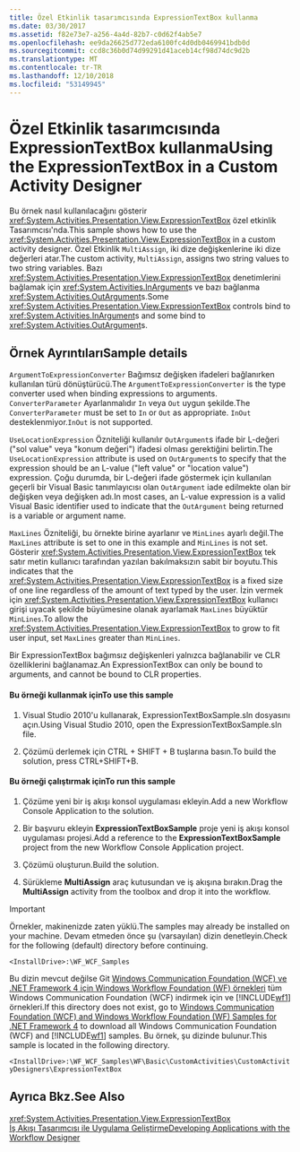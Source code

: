 ```yaml
---
title: Özel Etkinlik tasarımcısında ExpressionTextBox kullanma
ms.date: 03/30/2017
ms.assetid: f82e73e7-a256-4a4d-82b7-c0d62f4ab5e7
ms.openlocfilehash: ee9da26625d772eda6100fc4d0db0469941bdb0d
ms.sourcegitcommit: ccd8c36b0d74d99291d41aceb14cf98d74dc9d2b
ms.translationtype: MT
ms.contentlocale: tr-TR
ms.lasthandoff: 12/10/2018
ms.locfileid: "53149945"
---
```

# <a name="using-the-expressiontextbox-in-a-custom-activity-designer"></a><span data-ttu-id="8a9d4-102">Özel Etkinlik tasarımcısında ExpressionTextBox kullanma</span><span class="sxs-lookup"><span data-stu-id="8a9d4-102">Using the ExpressionTextBox in a Custom Activity Designer</span></span>
<span data-ttu-id="8a9d4-103">Bu örnek nasıl kullanılacağını gösterir <xref:System.Activities.Presentation.View.ExpressionTextBox> özel etkinlik Tasarımcısı'nda.</span><span class="sxs-lookup"><span data-stu-id="8a9d4-103">This sample shows how to use the <xref:System.Activities.Presentation.View.ExpressionTextBox> in a custom activity designer.</span></span> <span data-ttu-id="8a9d4-104">Özel Etkinlik `MultiAssign`, iki dize değişkenlerine iki dize değerleri atar.</span><span class="sxs-lookup"><span data-stu-id="8a9d4-104">The custom activity, `MultiAssign`, assigns two string values to two string variables.</span></span> <span data-ttu-id="8a9d4-105">Bazı <xref:System.Activities.Presentation.View.ExpressionTextBox> denetimlerini bağlamak için <xref:System.Activities.InArgument>s ve bazı bağlanma <xref:System.Activities.OutArgument>s.</span><span class="sxs-lookup"><span data-stu-id="8a9d4-105">Some <xref:System.Activities.Presentation.View.ExpressionTextBox> controls bind to <xref:System.Activities.InArgument>s and some bind to <xref:System.Activities.OutArgument>s.</span></span>

## <a name="sample-details"></a><span data-ttu-id="8a9d4-106">Örnek Ayrıntıları</span><span class="sxs-lookup"><span data-stu-id="8a9d4-106">Sample details</span></span>
 <span data-ttu-id="8a9d4-107">`ArgumentToExpressionConverter` Bağımsız değişken ifadeleri bağlanırken kullanılan türü dönüştürücü.</span><span class="sxs-lookup"><span data-stu-id="8a9d4-107">The `ArgumentToExpressionConverter` is the type converter used when binding expressions to arguments.</span></span> <span data-ttu-id="8a9d4-108">`ConverterParameter` Ayarlanmalıdır `In` veya `Out` uygun şekilde.</span><span class="sxs-lookup"><span data-stu-id="8a9d4-108">The `ConverterParameter` must be set to `In` or `Out` as appropriate.</span></span> <span data-ttu-id="8a9d4-109">`InOut` desteklenmiyor.</span><span class="sxs-lookup"><span data-stu-id="8a9d4-109">`InOut` is not supported.</span></span>

 <span data-ttu-id="8a9d4-110">`UseLocationExpression` Özniteliği kullanılır `OutArgument`s ifade bir L-değeri ("sol value" veya "konum değeri") ifadesi olması gerektiğini belirtin.</span><span class="sxs-lookup"><span data-stu-id="8a9d4-110">The `UseLocationExpression` attribute is used on `OutArgument`s to specify that the expression should be an L-value ("left value" or "location value") expression.</span></span> <span data-ttu-id="8a9d4-111">Çoğu durumda, bir L-değeri ifade göstermek için kullanılan geçerli bir Visual Basic tanımlayıcısı olan `OutArgument` iade edilmekte olan bir değişken veya değişken adı.</span><span class="sxs-lookup"><span data-stu-id="8a9d4-111">In most cases, an L-value expression is a valid Visual Basic identifier used to indicate that the `OutArgument` being returned is a variable or argument name.</span></span>

 <span data-ttu-id="8a9d4-112">`MaxLines` Özniteliği, bu örnekte birine ayarlanır ve `MinLines` ayarlı değil.</span><span class="sxs-lookup"><span data-stu-id="8a9d4-112">The `MaxLines` attribute is set to one in this example and `MinLines` is not set.</span></span> <span data-ttu-id="8a9d4-113">Gösterir <xref:System.Activities.Presentation.View.ExpressionTextBox> tek satır metin kullanıcı tarafından yazılan bakılmaksızın sabit bir boyutu.</span><span class="sxs-lookup"><span data-stu-id="8a9d4-113">This indicates that the <xref:System.Activities.Presentation.View.ExpressionTextBox> is a fixed size of one line regardless of the amount of text typed by the user.</span></span> <span data-ttu-id="8a9d4-114">İzin vermek için <xref:System.Activities.Presentation.View.ExpressionTextBox> kullanıcı girişi uyacak şekilde büyümesine olanak ayarlamak `MaxLines` büyüktür `MinLines`.</span><span class="sxs-lookup"><span data-stu-id="8a9d4-114">To allow the <xref:System.Activities.Presentation.View.ExpressionTextBox> to grow to fit user input, set `MaxLines` greater than `MinLines`.</span></span>

 <span data-ttu-id="8a9d4-115">Bir ExpressionTextBox bağımsız değişkenleri yalnızca bağlanabilir ve CLR özelliklerini bağlanamaz.</span><span class="sxs-lookup"><span data-stu-id="8a9d4-115">An ExpressionTextBox can only be bound to arguments, and cannot be bound to CLR properties.</span></span>

#### <a name="to-use-this-sample"></a><span data-ttu-id="8a9d4-116">Bu örneği kullanmak için</span><span class="sxs-lookup"><span data-stu-id="8a9d4-116">To use this sample</span></span>

1.  <span data-ttu-id="8a9d4-117">Visual Studio 2010'u kullanarak, ExpressionTextBoxSample.sln dosyasını açın.</span><span class="sxs-lookup"><span data-stu-id="8a9d4-117">Using Visual Studio 2010, open the ExpressionTextBoxSample.sln file.</span></span>

2.  <span data-ttu-id="8a9d4-118">Çözümü derlemek için CTRL + SHIFT + B tuşlarına basın.</span><span class="sxs-lookup"><span data-stu-id="8a9d4-118">To build the solution, press CTRL+SHIFT+B.</span></span>

#### <a name="to-run-this-sample"></a><span data-ttu-id="8a9d4-119">Bu örneği çalıştırmak için</span><span class="sxs-lookup"><span data-stu-id="8a9d4-119">To run this sample</span></span>

1.  <span data-ttu-id="8a9d4-120">Çözüme yeni bir iş akışı konsol uygulaması ekleyin.</span><span class="sxs-lookup"><span data-stu-id="8a9d4-120">Add a new Workflow Console Application to the solution.</span></span>

2.  <span data-ttu-id="8a9d4-121">Bir başvuru ekleyin **ExpressionTextBoxSample** proje yeni iş akışı konsol uygulaması projesi.</span><span class="sxs-lookup"><span data-stu-id="8a9d4-121">Add a reference to the **ExpressionTextBoxSample** project from the new Workflow Console Application project.</span></span>

3.  <span data-ttu-id="8a9d4-122">Çözümü oluşturun.</span><span class="sxs-lookup"><span data-stu-id="8a9d4-122">Build the solution.</span></span>

4.  <span data-ttu-id="8a9d4-123">Sürükleme **MultiAssign** araç kutusundan ve iş akışına bırakın.</span><span class="sxs-lookup"><span data-stu-id="8a9d4-123">Drag the **MultiAssign** activity from the toolbox and drop it into the workflow.</span></span>

> [!IMPORTANT]
>  <span data-ttu-id="8a9d4-124">Örnekler, makinenizde zaten yüklü.</span><span class="sxs-lookup"><span data-stu-id="8a9d4-124">The samples may already be installed on your machine.</span></span> <span data-ttu-id="8a9d4-125">Devam etmeden önce şu (varsayılan) dizin denetleyin.</span><span class="sxs-lookup"><span data-stu-id="8a9d4-125">Check for the following (default) directory before continuing.</span></span>  
>   
>  `<InstallDrive>:\WF_WCF_Samples`  
>   
>  <span data-ttu-id="8a9d4-126">Bu dizin mevcut değilse Git [Windows Communication Foundation (WCF) ve .NET Framework 4 için Windows Workflow Foundation (WF) örnekleri](https://go.microsoft.com/fwlink/?LinkId=150780) tüm Windows Communication Foundation (WCF) indirmek için ve [!INCLUDE[wf1](../../../../includes/wf1-md.md)] örnekleri.</span><span class="sxs-lookup"><span data-stu-id="8a9d4-126">If this directory does not exist, go to [Windows Communication Foundation (WCF) and Windows Workflow Foundation (WF) Samples for .NET Framework 4](https://go.microsoft.com/fwlink/?LinkId=150780) to download all Windows Communication Foundation (WCF) and [!INCLUDE[wf1](../../../../includes/wf1-md.md)] samples.</span></span> <span data-ttu-id="8a9d4-127">Bu örnek, şu dizinde bulunur.</span><span class="sxs-lookup"><span data-stu-id="8a9d4-127">This sample is located in the following directory.</span></span>  
>   
>  `<InstallDrive>:\WF_WCF_Samples\WF\Basic\CustomActivities\CustomActivityDesigners\ExpressionTextBox`  
  
## <a name="see-also"></a><span data-ttu-id="8a9d4-128">Ayrıca Bkz.</span><span class="sxs-lookup"><span data-stu-id="8a9d4-128">See Also</span></span>  
 <xref:System.Activities.Presentation.View.ExpressionTextBox>  
 [<span data-ttu-id="8a9d4-129">İş Akışı Tasarımcısı ile Uygulama Geliştirme</span><span class="sxs-lookup"><span data-stu-id="8a9d4-129">Developing Applications with the Workflow Designer</span></span>](/visualstudio/workflow-designer/developing-applications-with-the-workflow-designer)
